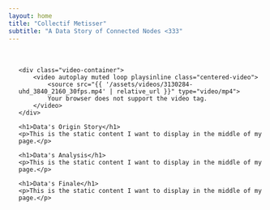 ```yaml
---
layout: home
title: "Collectif Metisser"
subtitle: "A Data Story of Connected Nodes <333"
---
```


<div class="main-content">

    <div class="video-container">
        <video autoplay muted loop playsinline class="centered-video">
            <source src="{{ '/assets/videos/3130284-uhd_3840_2160_30fps.mp4' | relative_url }}" type="video/mp4">
            Your browser does not support the video tag.
        </video>
    </div>

    <h1>Data's Origin Story</h1>
    <p>This is the static content I want to display in the middle of my page.</p>

    <h1>Data's Analysis</h1>
    <p>This is the static content I want to display in the middle of my page.</p>

    <h1>Data's Finale</h1>
    <p>This is the static content I want to display in the middle of my page.</p>
</div>

<style>
  /* Center the video container */
  .video-container {
    display: flex;
    justify-content: center;
    align-items: center;
    margin-bottom: 30px;  /* Add space between video and content */
    padding: 0; /* No horizontal padding to the video */
    width: 100%;  /* Make sure the video container spans the full width */
  }

  /* Make the video larger and higher */
  .centered-video {
    width: 100%;      /* Make video take full width of the container */
    height: 80vh;     /* Set the height to 80% of the viewport height (you can adjust this) */
    object-fit: cover; /* Ensures video covers the space without stretching */
  }

  /* Increase the content's margin for more spacing on the page */
  .main-content {
    margin: 0 auto;    /* Center the main content */
    max-width: 1200px;  /* Increase the maximum width of the content */
    padding: 20px;      /* Add padding around content to prevent it from touching edges */
    width: 100%;        /* Allow the content to take full width */
  }

  /* Add some margin to h1 and paragraphs for better spacing */
  h1 {
    margin-top: 20px;
    margin-bottom: 10px;
  }

  p {
    margin-bottom: 20px;
  }
</style>
